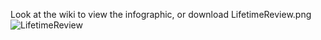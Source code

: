 Look at the wiki to view the infographic, or download LifetimeReview.png
![LifetimeReview](https://user-images.githubusercontent.com/56042923/150070396-42c1da39-ff3d-4b86-86f3-f467a7aeeec5.png)
